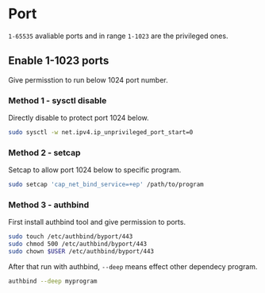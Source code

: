 # Port

`1-65535` avaliable ports and in range `1-1023` are the privileged ones.

## Enable 1-1023 ports

Give permisstion to run below 1024 port number.

### Method 1 - sysctl disable

Directly disable to protect port 1024 below.

```sh
sudo sysctl -w net.ipv4.ip_unprivileged_port_start=0
```

### Method 2 - setcap

Setcap to allow port 1024 below to specific program.

```sh
sudo setcap 'cap_net_bind_service=+ep' /path/to/program
```

### Method 3 - authbind

First install authbind tool and give permission to ports.

```sh
sudo touch /etc/authbind/byport/443
sudo chmod 500 /etc/authbind/byport/443
sudo chown $USER /etc/authbind/byport/443
```

After that run with authbind, `--deep` means effect other dependecy program.

```sh
authbind --deep myprogram
```
